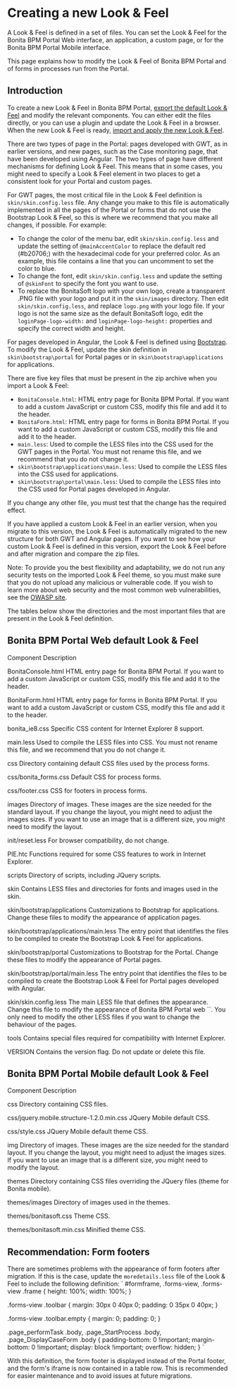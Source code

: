 # Creating a new Look & Feel

A Look & Feel is defined in a set of files. You can set the Look & Feel for the Bonita BPM Portal Web interface, an application, a custom page, or for the Bonita BPM Portal Mobile interface. 

This page explains how to modify the Look & Feel of Bonita BPM Portal and of forms in processes run from the Portal.

## Introduction

To create a new Look & Feel in Bonita BPM Portal, [export the default Look & Feel](managing-look-feel.md) and modify the relevant components. 
You can either edit the files directly, or you can use a plugin and update the Look & Feel in a browser. 
When the new Look & Feel is ready, [import and apply the new Look & Feel](managing-look-feel.md).

There are two types of page in the Portal: pages developed with GWT, as in earlier versions, and new pages, such as the Case monitoring page, that have been developed using Angular. 
The two types of page have different mechanisms for defining Look & Feel.
This means that in some cases, you might need to specify a Look & Feel element in two places to get a consistent look for your Portal and custom pages.

For GWT pages, the most critical file in the Look & Feel definition is `skin/skin.config.less` file. 
Any change you make to this file is automatically implemented in all the pages of the Portal or forms that do not use the Bootstrap Look & Feel, so this is where we recommend that you make all changes, if possible. 
For example: 

* To change the color of the menu bar, edit `skin/skin.config.less` and update the setting of `@mainAccentColor` to replace the default red (\#b20706;) with the hexadecimal code for your preferred color. 
As an example, this file contains a line that you can uncomment to set the color to blue.
* To change the font, edit `skin/skin.config.less` and update the setting of `@skinFont` to specify the font you want to use.
* To replace the BonitaSoft logo with your own logo, create a transparent .PNG file with your logo and put it in the `skin/images` directory. 
Then edit `skin/skin.config.less`, and replace `logo.png` with your logo file. If your logo is not the same size as the default BonitaSoft logo, edit the `loginPage-logo-width:`
and `loginPage-logo-height:` properties and specify the correct width and height.

For pages developed in Angular, the Look & Feel is defined using [Bootstrap](http://getbootstrap.com/). To modify the Look & Feel, update the skin definition in 
`skin\bootstrap\portal` for Portal pages or in `skin\bootstrap\applications ` for applications.

There are five key files that must be present in the zip archive when you import a Look & Feel:

* `BonitaConsole.html`: HTML entry page for Bonita BPM Portal. If you want to add a custom JavaScript or custom CSS, modify this file and add it to the header.
* `BonitaForm.html`: HTML entry page for forms in Bonita BPM Portal. If you want to add a custom JavaScript or custom CSS, modify this file and add it to the header.
* `main.less`: Used to compile the LESS files into the CSS used for the GWT pages in the Portal. You must not rename this file, and we recommend that you do not change it.
* `skin\bootstrap\applications\main.less`: Used to compile the LESS files into the CSS used for applications. 
* `skin\bootstrap\portal\main.less`: Used to compile the LESS files into the CSS used for Portal pages developed in Angular.

If you change any other file, you must test that the change has the required effect.

If you have applied a custom Look & Feel in an earlier version, when you migrate to this version, the Look & Feel is automatically migrated to the new structure for both GWT and Angular pages. 
If you want to see how your custom Look & Feel is defined in this version, export the Look & Feel before and after migration and compare the zip files.

Note: To provide you the best flexibility and adaptability, we do not run any security tests on the imported Look & Feel theme, so you must make sure that you
do not upload any malicious or vulnerable code. If you wish to learn more about web security and the most common web vulnerabilities, see the [OWASP site](http://www.owasp.org/).

The tables below show the directories and the most important files that are present in the Look & Feel definition.

## Bonita BPM Portal Web default Look & Feel
Component
Description

BonitaConsole.html
HTML entry page for Bonita BPM Portal. If you want to add a custom JavaScript or custom CSS, modify this file and add it to the header.

BonitaForm.html
HTML entry page for forms in Bonita BPM Portal. If you want to add a custom JavaScript or custom CSS, modify this file and add it to the header.

bonita\_ie8.css Specific CSS content for Internet Explorer 8 support.

main.less
Used to compile the LESS files into CSS. You must not rename this file, and we recommend that you do not change it.

css
Directory containing default CSS files used by the process forms.

css/bonita\_forms.css
Default CSS for process forms.

css/footer.css
CSS for footers in process forms.

images Directory of images. These images are the size needed for the standard layout. 
If you change the layout, you might need to adjust the images sizes. 
If you want to use an image that is a different size, you might need to modify the layout.

init/reset.less
For browser compatibility, do not change.

PIE.htc
Functions required for some CSS features to work in Internet Explorer.

scripts
Directory of scripts, including JQuery scripts. 

skin
Contains LESS files and directories for fonts and images used in the skin.

skin/bootstrap/applications
Customizations to Bootstrap for applications.
Change these files to modify the appearance of application pages.

skin/bootstrap/applications/main.less
The entry point that identifies the files to be compiled to create the Bootstrap Look & Feel for applications.

skin/bootstrap/portal
Customizations to Bootstrap for the Portal.
Change these files to modify the appearance of Portal pages.

skin/bootstrap/portal/main.less
The entry point that identifies the files to be compiled to create the Bootstrap Look & Feel for Portal pages developed with Angular.

skin/skin.config.less
The main LESS file that defines the appearance.
Change this file to modify the appearance of Bonita BPM Portal web ``. You only need to modify the other LESS files if you want to change the behaviour of the pages.

tools
Contains special files required for compatibility with Internet Explorer. 

VERSION
Contains the version flag. Do not update or delete this file. 

## Bonita BPM Portal Mobile default Look & Feel
Component
Description

css
Directory containing CSS files.

css/jquery.mobile.structure-1.2.0.min.css
JQuery Mobile default CSS.

css/style.css
JQuery Mobile default theme CSS.

img
Directory of images. These images are the size needed for the standard layout. 
If you change the layout, you might need to adjust the images sizes. 
If you want to use an image that is a different size, you might need to modify the layout.

themes
Directory containing CSS files overriding the JQuery files (theme for Bonita mobile).

themes/images
Directory of images used in the themes.

themes/bonitasoft.css
Theme CSS.

themes/bonitasoft.min.css
Minified theme CSS.

## Recommendation: Form footers

There are sometimes problems with the appearance of form footers after migration. If this is the case, update the `moredetails.less` file of the Look & Feel to include the following definition:
`
#formframe, .forms-view, .forms-view .frame {
  height: 100%;
  width: 100%;
}

.forms-view .toolbar {
  margin: 30px 0 40px 0;
  padding: 0 35px 0 40px;
}

.forms-view .toolbar.empty {
  margin: 0;
  padding: 0;
}

.page_performTask .body, .page_StartProcess .body, .page_DisplayCaseForm .body {
  padding-bottom: 0 !important;
  margin-bottom: 0 !important;
  display: block !important;
  overflow: hidden;
}
`

With this definition, the form footer is displayed instead of the Portal footer, and the form's iframe is now contained in a table row. This is recommended for easier maintenance and to avoid issues at future migrations.
